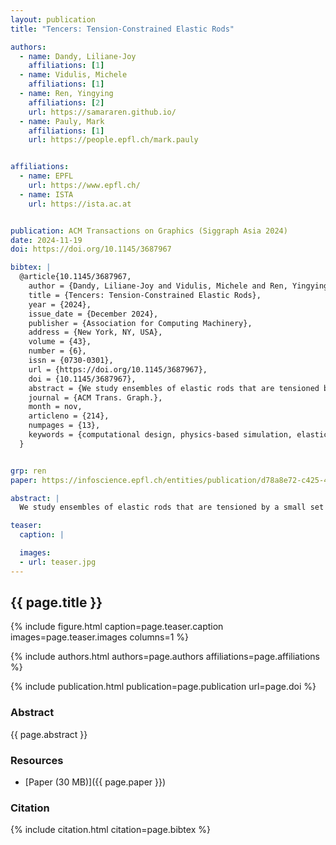 ```yaml
---
layout: publication
title: "Tencers: Tension-Constrained Elastic Rods"

authors:
  - name: Dandy, Liliane-Joy
    affiliations: [1]
  - name: Vidulis, Michele
    affiliations: [1]
  - name: Ren, Yingying
    affiliations: [2]
    url: https://samararen.github.io/
  - name: Pauly, Mark
    affiliations: [1]
    url: https://people.epfl.ch/mark.pauly


affiliations:
  - name: EPFL
    url: https://www.epfl.ch/
  - name: ISTA
    url: https://ista.ac.at


publication: ACM Transactions on Graphics (Siggraph Asia 2024)
date: 2024-11-19
doi: https://doi.org/10.1145/3687967

bibtex: |
  @article{10.1145/3687967,
    author = {Dandy, Liliane-Joy and Vidulis, Michele and Ren, Yingying and Pauly, Mark},
    title = {Tencers: Tension-Constrained Elastic Rods},
    year = {2024},
    issue_date = {December 2024},
    publisher = {Association for Computing Machinery},
    address = {New York, NY, USA},
    volume = {43},
    number = {6},
    issn = {0730-0301},
    url = {https://doi.org/10.1145/3687967},
    doi = {10.1145/3687967},
    abstract = {We study ensembles of elastic rods that are tensioned by a small set of inextensible cables. The cables induce forces that deform the initially straight, but flexible rods into 3D space curves at equilibrium. Rods can be open or closed, knotted, and arranged in arbitrary topologies. We specifically focus on equilibrium states with no contacts among rods. Our setup can thus be seen as a generalization of classical tensegrities that are composed of rigid rods and tensile cables, to also support rods that elastically deform. We show how this generalization leads to a rich design space, where complex target shapes can be achieved with a small set of elastic rods. To explore this space, we present an inverse design optimization algorithm that solves for the length and placement of cables such that the equilibrium state of the rod network best approximates a given set of input curves. We introduce appropriate sparsity terms to minimize the number of required cables, which significantly simplifies fabrication. Using our algorithm, we explore new classes of bending-active 3D structures, including elastic tensegrity knots that only require a few internal cables. We design and fabricate several physical models from basic materials that attain complex 3D shapes with unique structural properties.},
    journal = {ACM Trans. Graph.},
    month = nov,
    articleno = {214},
    numpages = {13},
    keywords = {computational design, physics-based simulation, elastic structures, fabrication}
  }


grp: ren
paper: https://infoscience.epfl.ch/entities/publication/d78a8e72-c425-4d3a-bb28-9800226dbe4d

abstract: |
  We study ensembles of elastic rods that are tensioned by a small set of inextensible cables. The cables induce forces that deform the initially straight, but flexible rods into 3D space curves at equilibrium. Rods can be open or closed, knotted, and arranged in arbitrary topologies. We specifically focus on equilibrium states with no contacts among rods. Our setup can thus be seen as a generalization of classical tensegrities that are composed of rigid rods and tensile cables, to also support rods that elastically deform. We show how this generalization leads to a rich design space, where complex target shapes can be achieved with a small set of elastic rods. To explore this space, we present an inverse design optimization algorithm that solves for the length and placement of cables such that the equilibrium state of the rod network best approximates a given set of input curves. We introduce appropriate sparsity terms to minimize the number of required cables, which significantly simplifies fabrication. Using our algorithm, we explore new classes of bending-active 3D structures, including elastic tensegrity knots that only require a few internal cables. We design and fabricate several physical models from basic materials that attain complex 3D shapes with unique structural properties.

teaser:
  caption: |

  images:
  - url: teaser.jpg
---
```


## {{ page.title }}

{% include figure.html caption=page.teaser.caption images=page.teaser.images columns=1 %}

{% include authors.html authors=page.authors affiliations=page.affiliations %}

{% include publication.html publication=page.publication url=page.doi %}

### Abstract

{{ page.abstract }}

### Resources

* [Paper (30 MB)]({{ page.paper }})

### Citation

{% include citation.html citation=page.bibtex %}